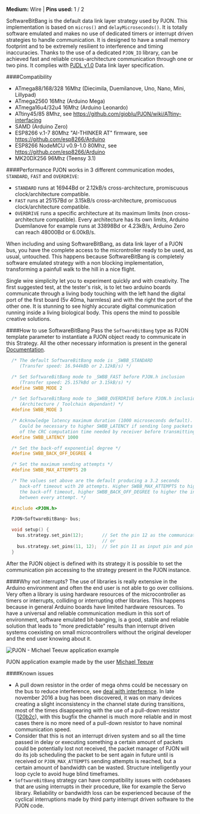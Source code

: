 
**Medium:** Wire |
**Pins used:** 1 / 2

SoftwareBitBang is the default data link layer strategy used by PJON. This implementation is based on `micros()` and `delayMicroseconds()`. It is totally software emulated and makes no use of dedicated timers or interrupt driven strategies to handle communication. It is designed to have a small memory footprint and to be extremely resilient to interference and timing inaccuracies. Thanks to the use of a dedicated `PJON_IO` library, can be achieved fast and reliable cross-architecture communication through one or two pins. It complies with [PJDL v1.0](https://github.com/gioblu/PJON/blob/master/strategies/SoftwareBitBang/specification/PJDL-specification-v1.0.md) Data link layer specification.

####Compatibility
- ATmega88/168/328 16Mhz (Diecimila, Duemilanove, Uno, Nano, Mini, Lillypad)
- ATmega2560 16Mhz (Arduino Mega)
- ATmega16u4/32u4 16Mhz (Arduino Leonardo)
- ATtiny45/85 8Mhz, see https://github.com/gioblu/PJON/wiki/ATtiny-interfacing
- SAMD (Arduino Zero)
- ESP8266 v.1-7 80Mhz "AI-THINKER AT" firmware, see https://github.com/esp8266/Arduino
- ESP8266 NodeMCU v0.9-1.0 80Mhz, see https://github.com/esp8266/Arduino
- MK20DX256 96Mhz (Teensy 3.1)

####Performance
PJON works in 3 different communication modes, `STANDARD`, `FAST` and `OVERDRIVE`:
- `STANDARD` runs at 16944Bd or 2.12kB/s cross-architecture, promiscuous clock/architecture compatible.
- `FAST` runs at 25157Bd or 3.15kB/s cross-architecture, promiscuous clock/architecture compatible.
- `OVERDRIVE` runs a specific architecture at its maximum limits (non cross-architecture compatible). Every architecture has its own limits, Arduino Duemilanove for example runs at 33898Bd or 4.23kB/s, Arduino Zero can reach 48000Bd or 6.00kB/s.

When including and using SoftwareBitBang, as data link layer of a PJON bus, you have the complete access to the microntroller ready to be used, as usual, untouched. This happens because SoftwareBitBang is completely software emulated strategy with a non blocking implementation, transforming a painfull walk to the hill in a nice flight.

Single wire simplicity let you to experiment quickly and with creativity. The first suggested test, at the tester's risk, is to let two arduino boards communicate through a living body touching with the left hand the digital port of the first board (5v 40ma, harmless) and with the right the port of the other one. It is stunning to see highly accurate digital communication running inside a living biological body. This opens the mind to possible creative solutions.

####How to use SoftwareBitBang
Pass the `SoftwareBitBang` type as PJON template parameter to instantiate a PJON object ready to communicate in this Strategy. All the other necessary information is present in the general [Documentation](https://github.com/gioblu/PJON/wiki/Documentation).
```cpp  
  /* The default SoftwareBitBang mode is _SWBB_STANDARD
     (Transfer speed: 16.944kBb or 2.12kB/s) */

  /* Set SoftwareBitBang mode to _SWBB_FAST before PJON.h inclusion
     (Transfer speed: 25.157kBd or 3.15kB/s) */
  #define SWBB_MODE 2

  /* Set SoftwareBitBang mode to _SWBB_OVERDRIVE before PJON.h inclusion
     (Architecture / Toolchain dependant) */
  #define SWBB_MODE 3

  /* Acknowledge latency maximum duration (1000 microseconds default).
     Could be necessary to higher SWBB_LATENCY if sending long packets because
     of the CRC computation time needed by receiver before transmitting its acknowledge  */
  #define SWBB_LATENCY 1000

  /* Set the back-off exponential degree */
  #define SWBB_BACK_OFF_DEGREE 4

  /* Set the maximum sending attempts */
  #define SWBB_MAX_ATTEMPTS 20

  /* The values set above are the default producing a 3.2 seconds
     back-off timeout with 20 attempts. Higher SWBB_MAX_ATTEMPTS to higher
     the back-off timeout, higher SWBB_BACK_OFF_DEGREE to higher the interval
     between every attempt. */

  #include <PJON.h>

  PJON<SoftwareBitBang> bus;

  void setup() {
    bus.strategy.set_pin(12);       // Set the pin 12 as the communication pin
                                    // or
    bus.strategy.set_pins(11, 12);  // Set pin 11 as input pin and pin 12 as output pin  
  }

```
After the PJON object is defined with its strategy it is possible to set the communication pin accessing to the strategy present in the PJON instance.

####Why not interrupts?
The use of libraries is really extensive in the Arduino environment and often the end user is not able to go over collisions. Very often a library is using hardware resources of the microcontroller as timers or interrupts, colliding or interrupting other libraries. This happens because in general Arduino boards have limited hardware resources. To have a universal and reliable communication medium in this sort of environment, software emulated bit-banging, is a good, stable and reliable solution that leads to "more predictable" results than interrupt driven systems coexisting on small microcontrollers without the original developer and the end user knowing about it.

![PJON - Michael Teeuw application example](http://33.media.tumblr.com/0065c3946a34191a2836c405224158c8/tumblr_inline_nvrbxkXo831s95p1z_500.gif)

PJON application example made by the user [Michael Teeuw](http://michaelteeuw.nl/post/130558526217/pjon-my-son)

####Known issues
- A pull down resistor in the order of mega ohms could be necessary on the bus to reduce interference, see [deal with interference](https://github.com/gioblu/PJON/wiki/Deal-with-interference). In late november 2016 a bug has been discovered, it was on many devices creating a slight inconsistency in the channel state during transitions, most of the times
disappearing with the use of a pull-down resistor ([120b2c](https://github.com/gioblu/PJON/commit/120b2c72f1435519e7712adfd2c3f1eecc38557c)), with this bugfix the channel is much more reliable and in most cases there is no more need of a pull-down resistor to have nominal communication speed.
- Consider that this is not an interrupt driven system and so all the time passed
in delay or executing something a certain amount of packets could be potentially
lost not received, the packet manager of PJON will do its job scheduling the packet
to be sent again in future until is received or `PJON_MAX_ATTEMPTS` sending attempts is
reached, but a certain amount of bandwidth can be wasted. Structure intelligently
your loop cycle to avoid huge blind timeframes.
- `SoftwareBitBang` strategy can have compatibility issues with codebases that
are using interrupts in their procedure, like for example the Servo library.
Reliability or bandwidth loss can be experienced because of the cyclical
interruptions made by third party interrupt driven software to the PJON code.
